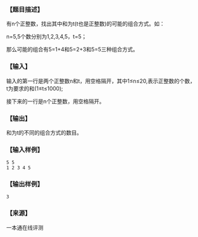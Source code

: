 ### 【题目描述】

有n个正整数，找出其中和为t(t也是正整数)的可能的组合方式。如：

n=5,5个数分别为1,2,3,4,5，t=5；

那么可能的组合有5=1+4和5=2+3和5=5三种组合方式。

### 【输入】

输入的第一行是两个正整数n和t，用空格隔开，其中1≤n≤20,表示正整数的个数，t为要求的和(1≤t≤1000);

接下来的一行是n个正整数，用空格隔开。

### 【输出】

和为t的不同的组合方式的数目。

### 【输入样例】

```
5 5
1 2 3 4 5
```

### 【输出样例】

```
3
```


 ### 【来源】

 一本通在线评测 